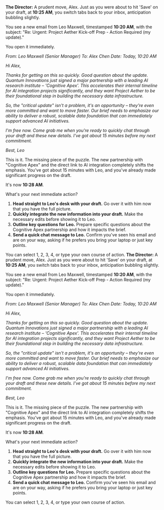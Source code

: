 **The Director:** A prudent move, Alex. Just as you were about to hit 'Save' on your draft, at **10:25 AM**, you switch tabs back to your inbox, anticipation bubbling slightly.

You see a new email from Leo Maxwell, timestamped **10:20 AM**, with the subject: "Re: Urgent: Project Aether Kick-off Prep - Action Required (my update)."

You open it immediately.

*From: Leo Maxwell (Senior Manager)*
*To: Alex Chen*
*Date: Today, 10:20 AM*

*Hi Alex,*

*Thanks for getting on this so quickly. Good question about the update. Quantum Innovations just signed a major partnership with a leading AI research institute – 'Cognitive Apex'. This accelerates their internal timeline for AI integration projects significantly, and they want Project Aether to be their foundational step in building the necessary data infrastructure.*

*So, the "critical update" isn't a problem, it's an opportunity – they're even more committed and want to move faster. Our brief needs to emphasize our ability to deliver a robust, scalable data foundation that can immediately support advanced AI initiatives.*

*I'm free now. Come grab me when you're ready to quickly chat through your draft and these new details. I've got about 15 minutes before my next commitment.*

*Best,*
*Leo*

This is it. The missing piece of the puzzle. The new partnership with "Cognitive Apex" and the direct link to AI integration completely shifts the emphasis. You've got about 15 minutes with Leo, and you've already made significant progress on the draft.

It's now **10:28 AM**.

What's your next immediate action?

1.  **Head straight to Leo's desk with your draft.** Go over it with him now that you have the full picture.
2.  **Quickly integrate the new information into your draft.** Make the necessary edits before showing it to Leo.
3.  **Outline key questions for Leo.** Prepare specific questions about the Cognitive Apex partnership and how it impacts the brief.
4.  **Send a quick chat message to Leo.** Confirm you've seen his email and are on your way, asking if he prefers you bring your laptop or just key points.

You can select 1, 2, 3, 4, or type your own course of action.
**The Director:** A prudent move, Alex. Just as you were about to hit 'Save' on your draft, at **10:25 AM**, you switch tabs back to your inbox, anticipation bubbling slightly.

You see a new email from Leo Maxwell, timestamped **10:20 AM**, with the subject: "Re: Urgent: Project Aether Kick-off Prep - Action Required (my update)."

You open it immediately.

*From: Leo Maxwell (Senior Manager)*
*To: Alex Chen*
*Date: Today, 10:20 AM*

*Hi Alex,*

*Thanks for getting on this so quickly. Good question about the update. Quantum Innovations just signed a major partnership with a leading AI research institute – 'Cognitive Apex'. This accelerates their internal timeline for AI integration projects significantly, and they want Project Aether to be their foundational step in building the necessary data infrastructure.*

*So, the "critical update" isn't a problem, it's an opportunity – they're even more committed and want to move faster. Our brief needs to emphasize our ability to deliver a robust, scalable data foundation that can immediately support advanced AI initiatives.*

*I'm free now. Come grab me when you're ready to quickly chat through your draft and these new details. I've got about 15 minutes before my next commitment.*

*Best,*
*Leo*

This is it. The missing piece of the puzzle. The new partnership with "Cognitive Apex" and the direct link to AI integration completely shifts the emphasis. You've got about 15 minutes with Leo, and you've already made significant progress on the draft.

It's now **10:28 AM**.

What's your next immediate action?

1.  **Head straight to Leo's desk with your draft.** Go over it with him now that you have the full picture.
2.  **Quickly integrate the new information into your draft.** Make the necessary edits before showing it to Leo.
3.  **Outline key questions for Leo.** Prepare specific questions about the Cognitive Apex partnership and how it impacts the brief.
4.  **Send a quick chat message to Leo.** Confirm you've seen his email and are on your way, asking if he prefers you bring your laptop or just key points.

You can select 1, 2, 3, 4, or type your own course of action.
